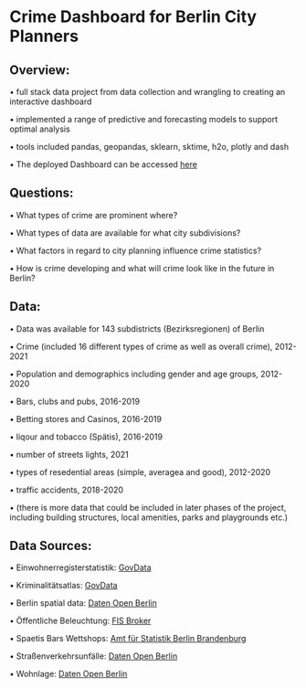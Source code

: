 # Crime Dashboard for Berlin City Planners

## Overview:

•	full stack data project from data collection and wrangling to creating an interactive dashboard

•	implemented a range of predictive and forecasting models to support optimal analysis

•	tools included pandas, geopandas, sklearn, sktime, h2o, plotly and dash

• The deployed Dashboard can be accessed [here](https://berlin-crime-dashboard.onrender.com/)

## Questions:

• What types of crime are prominent where?

• What types of data are available for what city subdivisions?

• What factors in regard to city planning influence crime statistics?

• How is crime developing and what will crime look like in the future in Berlin?

## Data:

• Data was available for 143 subdistricts (Bezirksregionen) of Berlin

• Crime (included 16 different types of crime as well as overall crime), 2012-2021

• Population and demographics including gender and age groups, 2012-2020

• Bars, clubs and pubs, 2016-2019

• Betting stores and Casinos, 2016-2019

• liqour and tobacco (Spätis), 2016-2019

• number of streets lights, 2021

• types of resedential areas (simple, averagea and good), 2012-2020

• traffic accidents, 2018-2020

• (there is more data that could be included in later phases of the project, including building structures, local amenities, parks and playgrounds etc.)

## Data Sources:

• Einwohnerregisterstatistik: [GovData](https://www.govdata.de/daten/-/details/einwohnerinnen-und-einwohner-in-berlin-in-lor-planungsraumen-am-31-12-2020)

• Kriminalitätsatlas: [GovData](https://www.govdata.de/suchen/-/details/kriminalitatsatlas-berlin)

• Berlin spatial data: [Daten Open Berlin](https://daten.berlin.de/datensaetze/geometrien-der-lor-bezirksregionen-berlins-stand-072012)

• Öffentliche Beleuchtung: [FIS Broker](https://fbinter.stadt-berlin.de/fb/?loginkey=alphaDataStart&alphaDataId=s_oeffbeleucht@senstadt)

• Spaetis Bars Wettshops: [Amt für Statistik Berlin Brandenburg](https://www.statistik-berlin-brandenburg.de/)

• Straßenverkehrsunfälle: [Daten Open Berlin](https://daten.berlin.de/datensaetze/stra%C3%9Fenverkehrsunf%C3%A4lle-nach-unfallort-berlin-2021)

• Wohnlage: [Daten Open Berlin](https://daten.berlin.de/datensaetze/einwohnerinnen-und-einwohner-nach-wohnlagen-den-lor-planungsr%C3%A4umen-am-31122012)
